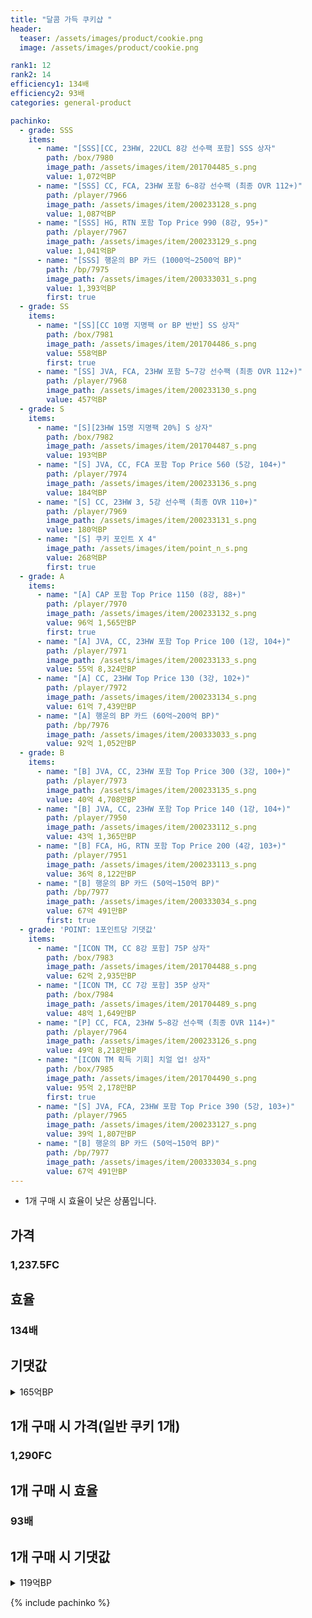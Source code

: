 ```yaml
---
title: "달콤 가득 쿠키샵 "
header:
  teaser: /assets/images/product/cookie.png
  image: /assets/images/product/cookie.png

rank1: 12
rank2: 14
efficiency1: 134배
efficiency2: 93배
categories: general-product

pachinko:
  - grade: SSS
    items:
      - name: "[SSS][CC, 23HW, 22UCL 8강 선수팩 포함] SSS 상자"
        path: /box/7980
        image_path: /assets/images/item/201704485_s.png
        value: 1,072억BP
      - name: "[SSS] CC, FCA, 23HW 포함 6~8강 선수팩 (최종 OVR 112+)"
        path: /player/7966
        image_path: /assets/images/item/200233128_s.png
        value: 1,087억BP
      - name: "[SSS] HG, RTN 포함 Top Price 990 (8강, 95+)"
        path: /player/7967
        image_path: /assets/images/item/200233129_s.png
        value: 1,041억BP
      - name: "[SSS] 행운의 BP 카드 (1000억~2500억 BP)"
        path: /bp/7975
        image_path: /assets/images/item/200333031_s.png
        value: 1,393억BP
        first: true
  - grade: SS
    items:
      - name: "[SS][CC 10명 지명팩 or BP 반반] SS 상자"
        path: /box/7981
        image_path: /assets/images/item/201704486_s.png
        value: 558억BP
        first: true
      - name: "[SS] JVA, FCA, 23HW 포함 5~7강 선수팩 (최종 OVR 112+)"
        path: /player/7968
        image_path: /assets/images/item/200233130_s.png
        value: 457억BP
  - grade: S
    items:
      - name: "[S][23HW 15명 지명팩 20%] S 상자"
        path: /box/7982
        image_path: /assets/images/item/201704487_s.png
        value: 193억BP
      - name: "[S] JVA, CC, FCA 포함 Top Price 560 (5강, 104+)"
        path: /player/7974
        image_path: /assets/images/item/200233136_s.png
        value: 184억BP
      - name: "[S] CC, 23HW 3, 5강 선수팩 (최종 OVR 110+)"
        path: /player/7969
        image_path: /assets/images/item/200233131_s.png
        value: 180억BP
      - name: "[S] 쿠키 포인트 X 4"
        image_path: /assets/images/item/point_n_s.png
        value: 268억BP
        first: true
  - grade: A
    items:
      - name: "[A] CAP 포함 Top Price 1150 (8강, 88+)"
        path: /player/7970
        image_path: /assets/images/item/200233132_s.png
        value: 96억 1,565만BP
        first: true
      - name: "[A] JVA, CC, 23HW 포함 Top Price 100 (1강, 104+)"
        path: /player/7971
        image_path: /assets/images/item/200233133_s.png
        value: 55억 8,324만BP
      - name: "[A] CC, 23HW Top Price 130 (3강, 102+)"
        path: /player/7972
        image_path: /assets/images/item/200233134_s.png
        value: 61억 7,439만BP
      - name: "[A] 행운의 BP 카드 (60억~200억 BP)"
        path: /bp/7976
        image_path: /assets/images/item/200333033_s.png
        value: 92억 1,052만BP
  - grade: B
    items:
      - name: "[B] JVA, CC, 23HW 포함 Top Price 300 (3강, 100+)"
        path: /player/7973
        image_path: /assets/images/item/200233135_s.png
        value: 40억 4,708만BP
      - name: "[B] JVA, CC, 23HW 포함 Top Price 140 (1강, 104+)"
        path: /player/7950
        image_path: /assets/images/item/200233112_s.png
        value: 43억 1,365만BP
      - name: "[B] FCA, HG, RTN 포함 Top Price 200 (4강, 103+)"
        path: /player/7951
        image_path: /assets/images/item/200233113_s.png
        value: 36억 8,122만BP
      - name: "[B] 행운의 BP 카드 (50억~150억 BP)"
        path: /bp/7977
        image_path: /assets/images/item/200333034_s.png
        value: 67억 491만BP
        first: true
  - grade: 'POINT: 1포인트당 기댓값'
    items:
      - name: "[ICON TM, CC 8강 포함] 75P 상자"
        path: /box/7983
        image_path: /assets/images/item/201704488_s.png
        value: 62억 2,935만BP
      - name: "[ICON TM, CC 7강 포함] 35P 상자"
        path: /box/7984
        image_path: /assets/images/item/201704489_s.png
        value: 48억 1,649만BP
      - name: "[P] CC, FCA, 23HW 5~8강 선수팩 (최종 OVR 114+)"
        path: /player/7964
        image_path: /assets/images/item/200233126_s.png
        value: 49억 8,218만BP
      - name: "[ICON TM 획득 기회] 치얼 업! 상자"
        path: /box/7985
        image_path: /assets/images/item/201704490_s.png
        value: 95억 2,178만BP
        first: true
      - name: "[S] JVA, FCA, 23HW 포함 Top Price 390 (5강, 103+)"
        path: /player/7965
        image_path: /assets/images/item/200233127_s.png
        value: 39억 1,807만BP
      - name: "[B] 행운의 BP 카드 (50억~150억 BP)"
        path: /bp/7977
        image_path: /assets/images/item/200333034_s.png
        value: 67억 491만BP
---
```

* 1개 구매 시 효율이 낮은 상품입니다.


## 가격
### 1,237.5FC
## 효율
### 134배
## 기댓값
<details>
<summary>165억BP</summary>
<div markdown="1">
- 선수팩 54억 1,905만BP
  - 수수료 쿠폰 40% 적용 시 52억 229만BP
  - 수수료 쿠폰 30% 적용 시 49억 8,553만BP
  - 수수료 쿠폰 20% 적용 시 47억 6,877만BP
- BP 카드 115억BP

</div>
</details>

## 1개 구매 시 가격(일반 쿠키 1개)
### 1,290FC
## 1개 구매 시 효율
### 93배
## 1개 구매 시 기댓값
<details>
<summary>119억BP</summary>
<div markdown="1">
- 선수팩 76억 435만BP
  - 수수료 쿠폰 40% 적용 시 73억 17만BP
  - 수수료 쿠폰 30% 적용 시 69억 9,600만BP
  - 수수료 쿠폰 20% 적용 시 66억 9,182만BP
- BP 카드 49억 6,799만BP

</div>
</details>

{% include pachinko %}